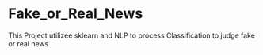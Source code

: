 # Fake_or_Real_News
This Project utilizee sklearn and NLP to process Classification to judge fake or real news
